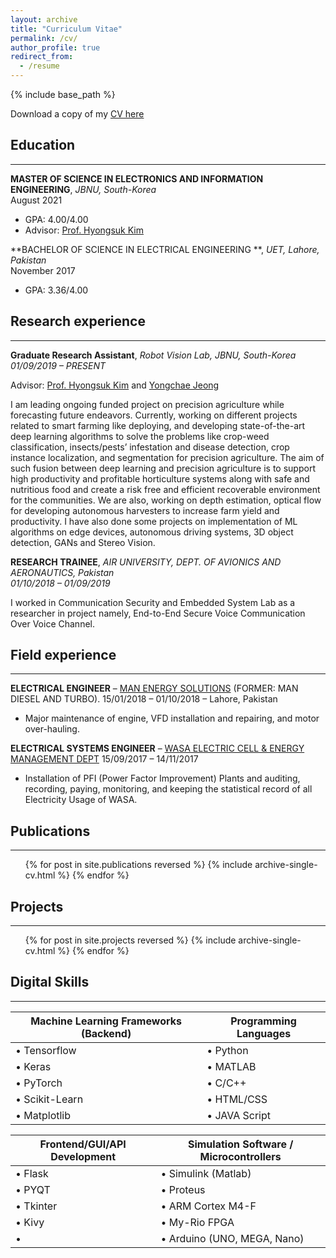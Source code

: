 ```yaml
---
layout: archive
title: "Curriculum Vitae"
permalink: /cv/
author_profile: true
redirect_from:
  - /resume
---
```


{% include base_path %}

Download a copy of my [CV here](https://drive.google.com/file/d/1kIuOwvZXWCx0yFj1PYvNlvOE3XE2w3dy/view?usp=sharing)

## Education
-----------------------
**MASTER OF SCIENCE IN ELECTRONICS AND INFORMATION ENGINEERING**, *JBNU, South-Korea* <br>
August 2021 
* GPA: 4.00/4.00
* Advisor: [Prof. Hyongsuk Kim](https://scholar.google.com/citations?user=ywYodqAAAAAJ&hl=en)

**BACHELOR OF SCIENCE IN ELECTRICAL ENGINEERING **, *UET, Lahore, Pakistan* <br>
November 2017
* GPA: 3.36/4.00

## Research experience
-----------------------
**Graduate Research Assistant**, *Robot Vision Lab, JBNU, South-Korea* <br>
*01/09/2019 – PRESENT* 

Advisor: [Prof. Hyongsuk Kim](https://scholar.google.com/citations?user=ywYodqAAAAAJ&hl=en) and [Yongchae Jeong](https://scholar.google.com/citations?user=VhkRkVUAAAAJ&hl=ko)

I am leading ongoing funded project on precision agriculture while forecasting future endeavors. Currently, working on different projects related to smart farming like deploying, and developing state-of-the-art deep learning algorithms to solve the problems like crop-weed classification, insects/pests’ infestation and disease detection, crop instance localization, and segmentation for precision agriculture. The aim of such fusion between deep learning and precision agriculture is to support high productivity and profitable horticulture systems along with safe and nutritious food and create a risk free and efficient recoverable environment for the communities. 
We are also, working on depth estimation, optical flow for developing autonomous harvesters to increase farm yield and productivity. I have also done some projects on implementation of ML algorithms on edge devices, autonomous driving systems, 3D object detection, GANs and Stereo Vision.

**RESEARCH TRAINEE**, *AIR UNIVERSITY, DEPT. OF AVIONICS AND AERONAUTICS, Pakistan* <br>
*01/10/2018 – 01/09/2019*

I worked in Communication Security and Embedded System Lab as a researcher in project namely, End-to-End Secure Voice Communication Over Voice Channel.

## Field experience
-----------------------
**ELECTRICAL ENGINEER** – [MAN ENERGY SOLUTIONS](https://man-es.com/global/pakistan) (FORMER: MAN DIESEL AND TURBO).
15/01/2018 – 01/10/2018 – Lahore, Pakistan 

* Major maintenance of engine, VFD installation and repairing, and motor over-hauling.

**ELECTRICAL SYSTEMS ENGINEER** – [WASA ELECTRIC CELL & ENERGY MANAGEMENT DEPT](http://wasafaisalabad.gop.pk/)
15/09/2017 – 14/11/2017 
* Installation of PFI (Power Factor Improvement) Plants and auditing, recording, paying, monitoring, and keeping the statistical record of all Electricity Usage of WASA.

## Publications
-----------------------
  <ul>{% for post in site.publications reversed %}
    {% include archive-single-cv.html %}
  {% endfor %}</ul>
    
## Projects
-----------------------
  <ul>{% for post in site.projects reversed %}
    {% include archive-single-cv.html %}
  {% endfor %}</ul>

## Digital Skills
-----------------------
|Machine Learning Frameworks (Backend)|Programming Languages|
|---|---|
|•	Tensorflow|•	Python|
|•	Keras|•	MATLAB|
|•	PyTorch|•	C/C++|
|•	Scikit-Learn|•	HTML/CSS|
|• Matplotlib|•	JAVA Script	|

|Frontend/GUI/API Development|Simulation Software / Microcontrollers|
|---|---|
|•	Flask|•	Simulink (Matlab)|
|•	PYQT|•	Proteus|
|•	Tkinter|•	ARM Cortex M4-F|
|•	Kivy|•	My-Rio FPGA|
|•|•	Arduino (UNO, MEGA, Nano)|


